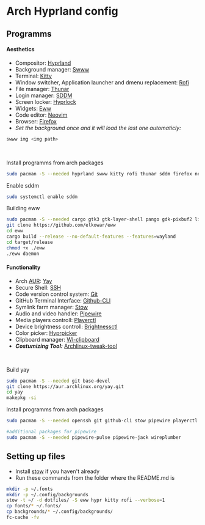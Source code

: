 # Arch Hyprland config

## Programms

#### Aesthetics
- Compositor: [Hyprland](https://hyprland.org/)
- Background manager: [Swww](https://github.com/GhostNaN/mpvpaper)
- Terminal: [Kitty](https://github.com/kovidgoyal/kitty)
- Window switcher, Application launcher and dmenu replacement: [Rofi](https://github.com/davatorium/rofi)
- File manager: [Thunar](https://github.com/xfce-mirror/thunar)
- Login manager: [SDDM](https://github.com/sddm/sddm)
- Screen locker: [Hyprlock](https://github.com/hyprwm/hyprlock)
- Widgets: [Eww](https://github.com/elkowar/eww?tab=readme-ov-file)
- Code editor: [Neovim](https://github.com/neovim/neovim)
- Browser: [Firefox](https://wiki.archlinux.org/title/Firefox)
- *Set the background once and it will load the last one automaticly:*
```bash
swww img <img path>
```
<br>

Install programms from arch packages
```bash
sudo pacman -S --needed hyprland swww kitty rofi thunar sddm firefox neovim neofetch hyprlock
```

Enable sddm
```bash
sudo systemctl enable sddm
```

<!-- Install programms from arch AUR(first get [Yay](https://wiki.archlinux.org/title/Arch_User_Repository))
```bash
yay -S
``` -->

Building eww
```bash
sudo pacman -S --needed cargo gtk3 gtk-layer-shell pango gdk-pixbuf2 libdbusmenu-gtk3 cairo glib2 gcc-libs glibc
git clone https://github.com/elkowar/eww
cd eww
cargo build --release --no-default-features --features=wayland
cd target/release
chmod +x ./eww
./eww daemon
```

#### Functionality
- Arch [AUR](https://wiki.archlinux.org/title/Arch_User_Repository): [Yay](https://github.com/Jguer/yay)
- Secure Shell: [SSH](https://wiki.archlinux.org/title/OpenSSH)
- Code version control system: [Git](https://wiki.archlinux.org/title/Git)
- GitHub Terminal Interface: [Github-CLI](https://github.com/cli/cli#installation)
- Symlink farm manager: [Stow](https://github.com/aspiers/stow)
- Audio and video handler: [Pipewire](https://github.com/PipeWire/pipewire)
- Media players controll: [Playerctl](https://github.com/altdesktop/playerctl)
- Device brightness controll: [Brightnessctl](https://github.com/Hummer12007/brightnessctl)
- Color picker: [Hyprpicker](https://github.com/hyprwm/hyprpicker)
- Clipboard manager: [Wl-clipboard](https://github.com/bugaevc/wl-clipboard)
- ***Costumizing Tool:*** [Archlinux-tweak-tool](https://github.com/arcolinux/archlinux-tweak-tool)

<br>

Build yay
```bash
sudo pacman -S --needed git base-devel
git clone https://aur.archlinux.org/yay.git
cd yay
makepkg -si
```

Install programms from arch packages
```bash
sudo pacman -S --needed openssh git github-cli stow pipewire playerctl brightnessctl hyprpicker wl-clipboard

#additional packages for pipewire
sudo pacman -S --needed pipewire-pulse pipewire-jack wireplumber
```

## Setting up files
- Install [stow](https://github.com/aspiers/stow) if you haven't already
- Run these commands from the folder where the README.md is
```bash
mkdir -p ~/.fonts
mkdir -p ~/.config/backgrounds
stow -t ~/ -d dotfiles/ -S eww hypr kitty rofi --verbose=1
cp fonts/* ~/.fonts/
cp backgrounds/* ~/.config/backgrounds/
fc-cache -fv
```